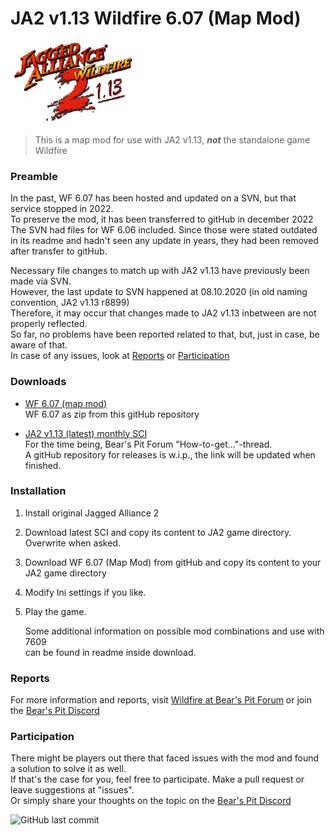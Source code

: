 
# JA2 v1.13 Wildfire 6.07 (Map Mod)

<p "left">
  <img src="Wildfire.png" alt="JA2 v1.13 WF 6.07 Map Mod">
</p>


> This is a map mod for use with JA2 v1.13, **_not_** the standalone game Wildfire  
  
   
### Preamble

In the past, WF 6.07 has been hosted and updated  on a SVN, but that service stopped in 2022.   
To preserve the mod, it has been transferred to gitHub in december 2022  
The SVN had files for WF 6.06 included. Since those were stated outdated in its readme and hadn't seen any update in years, they had been removed after transfer to gitHub.  

Necessary file changes to match up with JA2 v1.13 have previously been made via SVN.   
However, the last update to SVN happened at 08.10.2020 (in old naming convention, JA2 v1.13 r8899)  
Therefore, it may occur that changes made to JA2 v1.13 inbetween are not properly reflected.  
So far, no problems have been reported related to that, but, just in case, be aware of that.  
In case of any issues, look at [Reports](#Reports) or [Participation](#Participation)  


### Downloads
 

- [WF 6.07 (map mod)](https://github.com/kitty624/JA2-v1.13-Wildfire-6.07-Map-Mod/archive/refs/heads/main.zip "WF 6.07 as zip from this gitHub repository")  
WF 6.07 as zip from this gitHub repository

- [JA2 v1.13 (latest) monthly SCI](http://thepit.ja-galaxy-forum.com/index.php?t=msg&th=24648&start=0& "Stand-in until Release Repo is set up")  
For the time being, Bear's Pit Forum "How-to-get..."-thread.  
A gitHub repository for releases is w.i.p., the link will be updated when finished.


### Installation

1. Install original Jagged Alliance 2
2. Download latest SCI and copy its content to JA2 game directory. Overwrite when asked.
3. Download WF 6.07 (Map Mod) from gitHub and copy its content to your JA2 game directory 
4. Modify Ini settings if you like.
5. Play the game.

   Some additional information on possible mod combinations and use with 7609  
   can be found in readme inside download.  


### Reports

For more information and reports, visit [Wildfire at Bear's Pit Forum](http://thepit.ja-galaxy-forum.com/index.php?t=msg&th=19409&goto=346125#msg_346125 "WF at Bear's Pit Forum") or join the [Bear's Pit Discord](https://discord.gg/GqrVZUM "Bear's Pit Discord")


### Participation 

There might be players out there that faced issues with the mod and found a solution to solve it as well.  
If that's the case for you, feel free to participate. Make a pull request or leave suggestions at "issues".  
Or simply share your thoughts on the topic on the [Bear's Pit Discord](https://discord.gg/GqrVZUM "Bear's Pit Discord")


![GitHub last commit](https://img.shields.io/github/last-commit/kitty624/JA2-v1.13-Wildfire-6.07-Map-Mod)
